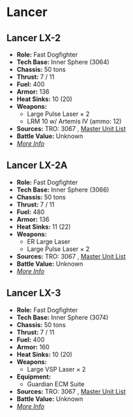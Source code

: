 # Lancer 

## Lancer LX-2 

- **Role:** Fast Dogfighter 
- **Tech Base:** Inner Sphere (3064) 
- **Chassis:** 50 tons 
- **Thrust:** 7 / 11 
- **Fuel:** 400 
- **Armor:** 136 
- **Heat Sinks:** 10 (20) 
- **Weapons:** 
  - Large Pulse Laser × 2 
  - LRM 10 w/ Artemis IV (ammo: 12) 
- **Sources:** TRO: 3067 , [Master Unit List](http://masterunitlist.info/Unit/Details/4471) 
- **Battle Value:** Unknown 
- [*More Info*](lancer/lancer_lx-2.md) 

## Lancer LX-2A 

- **Role:** Fast Dogfighter 
- **Tech Base:** Inner Sphere (3066) 
- **Chassis:** 50 tons 
- **Thrust:** 7 / 11 
- **Fuel:** 480 
- **Armor:** 136 
- **Heat Sinks:** 11 (22) 
- **Weapons:** 
  - ER Large Laser 
  - Large Pulse Laser × 2 
- **Sources:** TRO: 3067 , [Master Unit List](http://masterunitlist.info/Unit/Details/4472) 
- **Battle Value:** Unknown 
- [*More Info*](lancer/lancer_lx-2a.md) 

## Lancer LX-3 

- **Role:** Fast Dogfighter 
- **Tech Base:** Inner Sphere (3074) 
- **Chassis:** 50 tons 
- **Thrust:** 7 / 11 
- **Fuel:** 400 
- **Armor:** 160 
- **Heat Sinks:** 10 (20) 
- **Weapons:** 
  - Large VSP Laser × 2 
- **Equipment:** 
  - Guardian ECM Suite 
- **Sources:** TRO: 3067 , [Master Unit List](http://masterunitlist.info/Unit/Details/5750) 
- **Battle Value:** Unknown 
- [*More Info*](lancer/lancer_lx-3.md) 

